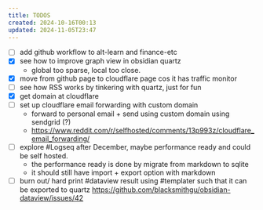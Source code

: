 ```yaml
---
title: TODOS
created: 2024-10-16T00:13
updated: 2024-11-05T23:47
---
```


- [ ] add github workflow to alt-learn and finance-etc
- [x] see how to improve graph view in obsidian quartz
	- global too sparse, local too close.
- [x] move from github page to cloudflare page cos it has traffic monitor
- [ ] see how RSS works by tinkering with quartz,  just for fun
- [x] get domain at cloudflare
- [ ] set up cloudflare email forwarding with custom domain
	- forward to personal email + send using custom domain using sendgrid (?)
	- https://www.reddit.com/r/selfhosted/comments/13p993z/cloudflare_email_forwarding/
- [ ] explore #Logseq after December, maybe performance ready and could be self hosted. 
	- the performance ready is done by migrate from markdown to sqlite
	- it should still have import + export option with markdown
- [ ] burn out/ hard print #dataview result using #templater such that it can be exported to quartz https://github.com/blacksmithgu/obsidian-dataview/issues/42 